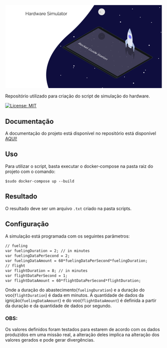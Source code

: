 <img src="assets/img/Capa.png" width="1000" title="">


Repositório utilizado para criação do script de simulação do hardware.

[![License: MIT](https://img.shields.io/badge/License-MIT-yellow.svg)](https://opensource.org/licenses/MIT)

## Documentação

A documentação do projeto está disponível no repositório está disponível [AQUI!](https://github.com/Ground-Station/Documentation)

## Uso

Para utilizar o script, basta executar o docker-compose na pasta raiz do projeto com o comando:

```
$sudo docker-compose up --build
```

## Resultado 

O resultado deve ser um arquivo `.txt` criado na pasta scripts.

## Configuração

A simulação está programada com os seguintes parâmetros:
```
// fueling
var fuelingDuration = 2; // in minutes
var fuelingDataPerSecond = 2;
var fuelingDataAmount = 60*fuelingDataPerSecond*fuelingDuration;
// flight
var flightDuration = 8; // in minutes
var flightDataPerSecond = 1;
var flightDataAmount = 60*flightDataPerSecond*flightDuration;
```

Onde a duração do abastecimento(`fuelingDuration`) e a duração do voo(`flightDuration`) é dada em minutos.
A quantidade de dados da ignição(`fuelingDataAmount`) e do voo(`flightDataAmount`) é definida a partir da duração e da quantidade de dados por segundo. 

### OBS:
Os valores definidos foram testados para estarem de acordo com os dados produzidos em uma missão real, a alteração deles implica na alteração dos valores gerados e pode gerar divergências.

